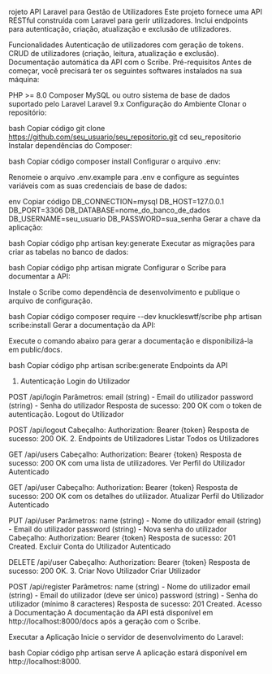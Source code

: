 rojeto API Laravel para Gestão de Utilizadores
Este projeto fornece uma API RESTful construída com Laravel para gerir utilizadores. Inclui endpoints para autenticação, criação, atualização e exclusão de utilizadores.

Funcionalidades
Autenticação de utilizadores com geração de tokens.
CRUD de utilizadores (criação, leitura, atualização e exclusão).
Documentação automática da API com o Scribe.
Pré-requisitos
Antes de começar, você precisará ter os seguintes softwares instalados na sua máquina:

PHP >= 8.0
Composer
MySQL ou outro sistema de base de dados suportado pelo Laravel
Laravel 9.x
Configuração do Ambiente
Clonar o repositório:

bash
Copiar código
git clone https://github.com/seu_usuario/seu_repositorio.git
cd seu_repositorio
Instalar dependências do Composer:

bash
Copiar código
composer install
Configurar o arquivo .env:

Renomeie o arquivo .env.example para .env e configure as seguintes variáveis com as suas credenciais de base de dados:

env
Copiar código
DB_CONNECTION=mysql
DB_HOST=127.0.0.1
DB_PORT=3306
DB_DATABASE=nome_do_banco_de_dados
DB_USERNAME=seu_usuario
DB_PASSWORD=sua_senha
Gerar a chave da aplicação:

bash
Copiar código
php artisan key:generate
Executar as migrações para criar as tabelas no banco de dados:

bash
Copiar código
php artisan migrate
Configurar o Scribe para documentar a API:

Instale o Scribe como dependência de desenvolvimento e publique o arquivo de configuração.

bash
Copiar código
composer require --dev knuckleswtf/scribe
php artisan scribe:install
Gerar a documentação da API:

Execute o comando abaixo para gerar a documentação e disponibilizá-la em public/docs.

bash
Copiar código
php artisan scribe:generate
Endpoints da API
1. Autenticação
Login do Utilizador

POST /api/login
Parâmetros:
email (string) - Email do utilizador
password (string) - Senha do utilizador
Resposta de sucesso: 200 OK com o token de autenticação.
Logout do Utilizador

POST /api/logout
Cabeçalho: Authorization: Bearer {token}
Resposta de sucesso: 200 OK.
2. Endpoints de Utilizadores
Listar Todos os Utilizadores

GET /api/users
Cabeçalho: Authorization: Bearer {token}
Resposta de sucesso: 200 OK com uma lista de utilizadores.
Ver Perfil do Utilizador Autenticado

GET /api/user
Cabeçalho: Authorization: Bearer {token}
Resposta de sucesso: 200 OK com os detalhes do utilizador.
Atualizar Perfil do Utilizador Autenticado

PUT /api/user
Parâmetros:
name (string) - Nome do utilizador
email (string) - Email do utilizador
password (string) - Nova senha do utilizador
Cabeçalho: Authorization: Bearer {token}
Resposta de sucesso: 201 Created.
Excluir Conta do Utilizador Autenticado

DELETE /api/user
Cabeçalho: Authorization: Bearer {token}
Resposta de sucesso: 200 OK.
3. Criar Novo Utilizador
Criar Utilizador

POST /api/register
Parâmetros:
name (string) - Nome do utilizador
email (string) - Email do utilizador (deve ser único)
password (string) - Senha do utilizador (mínimo 8 caracteres)
Resposta de sucesso: 201 Created.
Acesso à Documentação
A documentação da API está disponível em http://localhost:8000/docs após a geração com o Scribe.

Executar a Aplicação
Inicie o servidor de desenvolvimento do Laravel:

bash
Copiar código
php artisan serve
A aplicação estará disponível em http://localhost:8000.
